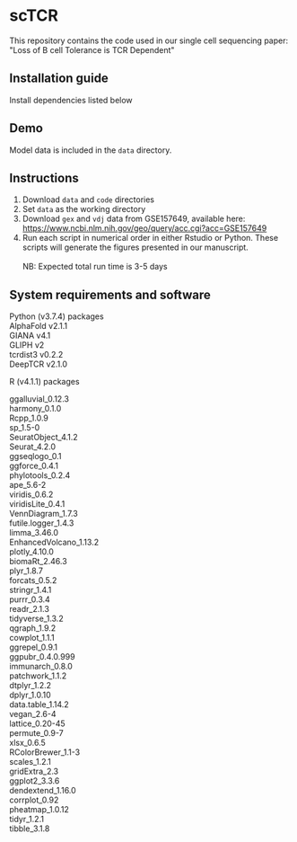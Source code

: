 # scTCR

This repository contains the code used in our single cell sequencing paper: "Loss of B cell Tolerance is TCR Dependent"

## Installation guide
Install dependencies listed below

## Demo
Model data is included in the `data` directory.

## Instructions
1. Download `data` and `code` directories
2. Set `data` as the working directory
3. Download `gex` and `vdj` data from GSE157649, available here: https://www.ncbi.nlm.nih.gov/geo/query/acc.cgi?acc=GSE157649
4. Run each script in numerical order in either Rstudio or Python.  These scripts will generate the figures presented in our manuscript.\
\
NB: Expected total run time is 3-5 days

## System requirements and software

Python (v3.7.4) packages\
AlphaFold v2.1.1\
GIANA v4.1\
GLIPH v2\
tcrdist3 v0.2.2\
DeepTCR v2.1.0


R (v4.1.1) packages

ggalluvial_0.12.3\
harmony_0.1.0\
Rcpp_1.0.9\
sp_1.5-0               
SeuratObject_4.1.2   
Seurat_4.2.0          
ggseqlogo_0.1    
ggforce_0.4.1     
phylotools_0.2.4   
ape_5.6-2          
viridis_0.6.2      
viridisLite_0.4.1   
VennDiagram_1.7.3    
futile.logger_1.4.3  
limma_3.46.0        
EnhancedVolcano_1.13.2\
plotly_4.10.0       
biomaRt_2.46.3        
plyr_1.8.7         
forcats_0.5.2       
stringr_1.4.1         
purrr_0.3.4       
readr_2.1.3        
tidyverse_1.3.2       
qgraph_1.9.2       
cowplot_1.1.1      
ggrepel_0.9.1         
ggpubr_0.4.0.999    
immunarch_0.8.0     
patchwork_1.1.2       
dtplyr_1.2.2       
dplyr_1.0.10       
data.table_1.14.2     
vegan_2.6-4        
lattice_0.20-45     
permute_0.9-7         
xlsx_0.6.5          
RColorBrewer_1.1-3   
scales_1.2.1          
gridExtra_2.3       
ggplot2_3.3.6       
dendextend_1.16.0     
corrplot_0.92       
pheatmap_1.0.12      
tidyr_1.2.1           
tibble_3.1.8     



